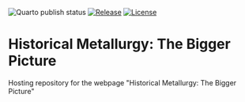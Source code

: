 
<!-- badges: start -->
![Quarto publish status](https://github.com/archaeothommy/historical-metallurgy-bigger-picture/actions/workflows/publish.yml/badge.svg)
[![Release](https://img.shields.io/github/v/release/archaeothommy/historical-metallurgy-bigger-picture.svg)](https://github.com/archaeothommy/historical-metallurgy-bigger-picture)
[![License](https://img.shields.io/github/license/archaeothommy/historical-metallurgy-bigger-picture.svg)](https://creativecommons.org/licenses/by-sa/4.0/)
<!--[![DOI](https://zenodo.org/badge/DOI/###.svg)](https://doi.org/###) -->
<!-- badges: end -->

# Historical Metallurgy: The Bigger Picture
Hosting repository for the webpage "Historical Metallurgy: The Bigger Picture"

